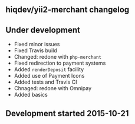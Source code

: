 hiqdev/yii2-merchant changelog
------------------------------

## Under development

- Fixed minor issues
- Fixed Travis build
- Changed: redone with `php-merchant`
- Fixed redirection to payment systems
- Added `renderDeposit` facility
- Added use of Payment Icons
- Added tests and Travis CI
- Chnaged: redone with Omnipay
- Added basics

## Development started 2015-10-21

